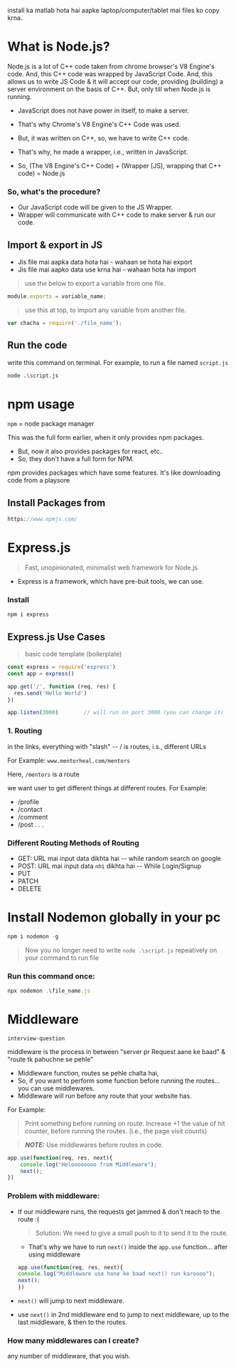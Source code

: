 install ka matlab hota hai aapke laptop/computer/tablet mai files ko copy krna.

# What is Node.js?
Node.js is a lot of C++ code taken from chrome browser's V8 Engine's code.
And, this C++ code was wrapped by JavaScript Code.
And, this allows us to write JS Code & it will accept our code, providing (building) a server environment on the basis of C++. But, only till when Node.js is running.

- JavaScript does not have power in itself, to make a server.
- That's why Chrome's V8 Engine's C++ Code was used.
- But, it was written on C++, so, we have to write C++ code.

- That's why, he made a wrapper, i.e., written in JavaScript.

- So, (The V8 Engine's C++ Code) + (Wrapper [JS], wrapping that C++ code) = Node.js

### So, what's the procedure?

- Our JavaScript code will be given to the JS Wrapper.
- Wrapper will communicate with C++ code to make server & run our code.

## Import & export in JS

- Jis file mai aapka data hota hai - wahaan se hota hai export
- Jis file mai aapko data use krna hai - wahaan hota hai import

> use the below to export a variable from one file.

```js
module.exports = variable_name;
```

> use this at top, to import any variable from another file.

```js
var chacha = require('./file_name');
```

## Run the code

write this command on terminal. For example, to run a file named `script.js`

```bash
node .\script.js
```

<!-- 53:47 npm usage - NodeJS Part 2 -->
# npm usage
`npm` = node package manager

This was the full form earlier, when it only provides npm packages.
- But, now it also provides packages for react, etc..
- So, they don't have a full form for NPM.

npm provides packages which have some features.
It's like downloading code from a playsore

## Install Packages from

```js
https://www.npmjs.com/
```

# Express.js
> Fast, unopinionated, minimalist web framework for Node.js.

- Express is a framework, which have pre-buit tools, we can use.

### Install

```js
npm i express
```

## Express.js Use Cases

> basic code template (boilerplate)
```js
const express = require('express')
const app = express()

app.get('/', function (req, res) {
  res.send('Hello World')
})

app.listen(3000)        // will run on port 3000 (you can change it)
```

### 1. Routing
in the links, everything with "slash" -- /
is routes, i.s., different URLs

For Example: ```www.mentorheal.com/mentors```

Here, `/mentors` is a route

we want user to get different things at different routes.
For Example:
- /profile
- /contact
- /comment
- /post
.
.
.

### Different Routing Methods of Routing
- GET:          URL mai input data dikhta hai -- while random search on google
- POST:         URL mai input data `nhi` dikhta hai -- While Login/Signup
- PUT
- PATCH
- DELETE


# Install Nodemon globally in your pc

```js
npm i nodemon -g
```

> Now you no longer need to write `node .\script.js` repeatively on your command to run file

### Run this command once:
```js
npx nodemon .\file_name.js
```

# Middleware    
`interview-question`

middleware is the process in between
"server pr Request aane ke baad" & "route tk pahuchne se pehle"

- Middleware function, routes se pehle chalta hai,
- So, if you want to perform some function before running the routes... you can use middlewares.
- Middleware will run before any route that your website has.

For Example:
> Print something before running on route.
> Increase +1 the value of hit counter, before running the routes. (i.e., the page visit counts)

> **_NOTE:_** Use middlewares before routes in code.

```js
app.use(function(req, res, next){
    console.log("Heloooooooo from Middleware");
    next();
})
```

### Problem with middleware:
- If our middleware runs, the requests get jammed & don't reach to the route :(
    > Solution:
    > We need to give a small push to it to send it to the route.

    - That's why we have to run `next()` inside the `app.use` function... after using middleware
    ```js
    app.use(function(req, res, next){
    console.log("Middleware use hone ke baad next() run karoooo");
    next();
    })
    ```
- `next()` will jump to next middleware.
- use `next()` in 2nd middleware end to jump to next middleware, up to the last middleware, & then to the routes.

### How many middlewares can I create?

any number of middleware, that you wish.
